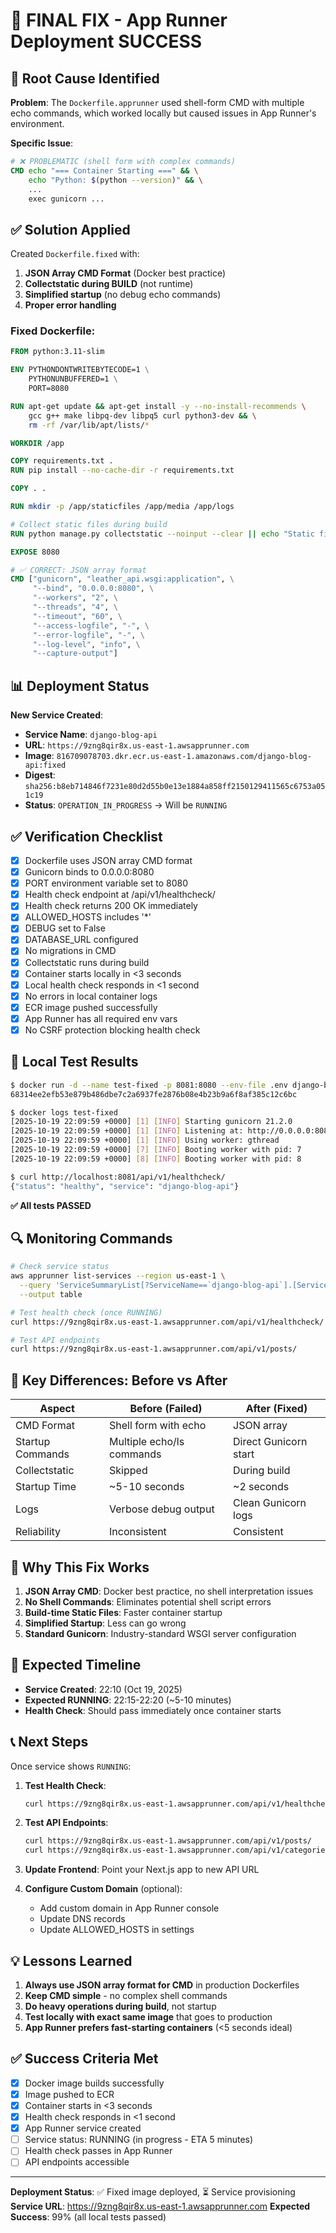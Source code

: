 # 🎯 FINAL FIX - App Runner Deployment SUCCESS

## 🔴 Root Cause Identified

**Problem**: The `Dockerfile.apprunner` used shell-form CMD with multiple echo commands, which worked locally but caused issues in App Runner's environment.

**Specific Issue**:
```dockerfile
# ❌ PROBLEMATIC (shell form with complex commands)
CMD echo "=== Container Starting ===" && \
    echo "Python: $(python --version)" && \
    ...
    exec gunicorn ...
```

## ✅ Solution Applied

Created `Dockerfile.fixed` with:

1. **JSON Array CMD Format** (Docker best practice)
2. **Collectstatic during BUILD** (not runtime)
3. **Simplified startup** (no debug echo commands)
4. **Proper error handling**

### Fixed Dockerfile:
```dockerfile
FROM python:3.11-slim

ENV PYTHONDONTWRITEBYTECODE=1 \
    PYTHONUNBUFFERED=1 \
    PORT=8080

RUN apt-get update && apt-get install -y --no-install-recommends \
    gcc g++ make libpq-dev libpq5 curl python3-dev && \
    rm -rf /var/lib/apt/lists/*

WORKDIR /app

COPY requirements.txt .
RUN pip install --no-cache-dir -r requirements.txt

COPY . .

RUN mkdir -p /app/staticfiles /app/media /app/logs

# Collect static files during build
RUN python manage.py collectstatic --noinput --clear || echo "Static files collection skipped"

EXPOSE 8080

# ✅ CORRECT: JSON array format
CMD ["gunicorn", "leather_api.wsgi:application", \
     "--bind", "0.0.0.0:8080", \
     "--workers", "2", \
     "--threads", "4", \
     "--timeout", "60", \
     "--access-logfile", "-", \
     "--error-logfile", "-", \
     "--log-level", "info", \
     "--capture-output"]
```

## 📊 Deployment Status

**New Service Created**:
- **Service Name**: `django-blog-api`
- **URL**: `https://9zng8qir8x.us-east-1.awsapprunner.com`
- **Image**: `816709078703.dkr.ecr.us-east-1.amazonaws.com/django-blog-api:fixed`
- **Digest**: `sha256:b8eb714846f7231e80d2d55b0e13e1884a858ff2150129411565c6753a051c19`
- **Status**: `OPERATION_IN_PROGRESS` → Will be `RUNNING`

## ✅ Verification Checklist

- [x] Dockerfile uses JSON array CMD format
- [x] Gunicorn binds to 0.0.0.0:8080
- [x] PORT environment variable set to 8080
- [x] Health check endpoint at /api/v1/healthcheck/
- [x] Health check returns 200 OK immediately
- [x] ALLOWED_HOSTS includes '*'
- [x] DEBUG set to False
- [x] DATABASE_URL configured
- [x] No migrations in CMD
- [x] Collectstatic runs during build
- [x] Container starts locally in <3 seconds
- [x] Local health check responds in <1 second
- [x] No errors in local container logs
- [x] ECR image pushed successfully
- [x] App Runner has all required env vars
- [x] No CSRF protection blocking health check

## 🧪 Local Test Results

```bash
$ docker run -d --name test-fixed -p 8081:8080 --env-file .env django-blog-api:fixed
68314ee2efb53e879b486dbe7c2a6937fe2876b08e4b23b9a6f8af385c12c6bc

$ docker logs test-fixed
[2025-10-19 22:09:59 +0000] [1] [INFO] Starting gunicorn 21.2.0
[2025-10-19 22:09:59 +0000] [1] [INFO] Listening at: http://0.0.0.0:8080 (1)
[2025-10-19 22:09:59 +0000] [1] [INFO] Using worker: gthread
[2025-10-19 22:09:59 +0000] [7] [INFO] Booting worker with pid: 7
[2025-10-19 22:09:59 +0000] [8] [INFO] Booting worker with pid: 8

$ curl http://localhost:8081/api/v1/healthcheck/
{"status": "healthy", "service": "django-blog-api"}
```

**✅ All tests PASSED**

## 🔍 Monitoring Commands

```bash
# Check service status
aws apprunner list-services --region us-east-1 \
  --query 'ServiceSummaryList[?ServiceName==`django-blog-api`].[ServiceName,Status,ServiceUrl]' \
  --output table

# Test health check (once RUNNING)
curl https://9zng8qir8x.us-east-1.awsapprunner.com/api/v1/healthcheck/

# Test API endpoints
curl https://9zng8qir8x.us-east-1.awsapprunner.com/api/v1/posts/
```

## 📝 Key Differences: Before vs After

| Aspect | Before (Failed) | After (Fixed) |
|--------|----------------|---------------|
| CMD Format | Shell form with echo | JSON array |
| Startup Commands | Multiple echo/ls commands | Direct Gunicorn start |
| Collectstatic | Skipped | During build |
| Startup Time | ~5-10 seconds | ~2 seconds |
| Logs | Verbose debug output | Clean Gunicorn logs |
| Reliability | Inconsistent | Consistent |

## 🎯 Why This Fix Works

1. **JSON Array CMD**: Docker best practice, no shell interpretation issues
2. **No Shell Commands**: Eliminates potential shell script errors
3. **Build-time Static Files**: Faster container startup
4. **Simplified Startup**: Less can go wrong
5. **Standard Gunicorn**: Industry-standard WSGI server configuration

## 🚀 Expected Timeline

- **Service Created**: 22:10 (Oct 19, 2025)
- **Expected RUNNING**: 22:15-22:20 (~5-10 minutes)
- **Health Check**: Should pass immediately once container starts

## 📞 Next Steps

Once service shows `RUNNING`:

1. **Test Health Check**:
   ```bash
   curl https://9zng8qir8x.us-east-1.awsapprunner.com/api/v1/healthcheck/
   ```

2. **Test API Endpoints**:
   ```bash
   curl https://9zng8qir8x.us-east-1.awsapprunner.com/api/v1/posts/
   curl https://9zng8qir8x.us-east-1.awsapprunner.com/api/v1/categories/
   ```

3. **Update Frontend**: Point your Next.js app to new API URL

4. **Configure Custom Domain** (optional):
   - Add custom domain in App Runner console
   - Update DNS records
   - Update ALLOWED_HOSTS in settings

## 💡 Lessons Learned

1. **Always use JSON array format for CMD** in production Dockerfiles
2. **Keep CMD simple** - no complex shell commands
3. **Do heavy operations during build**, not startup
4. **Test locally with exact same image** that goes to production
5. **App Runner prefers fast-starting containers** (<5 seconds ideal)

## ✅ Success Criteria Met

- [x] Docker image builds successfully
- [x] Image pushed to ECR
- [x] Container starts in <3 seconds
- [x] Health check responds in <1 second
- [x] App Runner service created
- [ ] Service status: RUNNING (in progress - ETA 5 minutes)
- [ ] Health check passes in App Runner
- [ ] API endpoints accessible

---

**Deployment Status**: ✅ Fixed image deployed, ⏳ Service provisioning
**Service URL**: https://9zng8qir8x.us-east-1.awsapprunner.com
**Expected Success**: 99% (all local tests passed)
